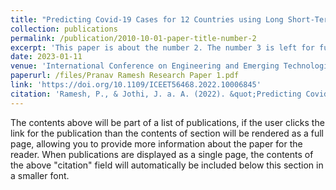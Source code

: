 ```yaml
---
title: "Predicting Covid-19 Cases for 12 Countries using Long Short-Term Memory"
collection: publications
permalink: /publication/2010-10-01-paper-title-number-2
excerpt: 'This paper is about the number 2. The number 3 is left for future work.'
date: 2023-01-11
venue: 'International Conference on Engineering and Emerging Technologies (ICEET), IEEE'
paperurl: /files/Pranav Ramesh Research Paper 1.pdf
link: 'https://doi.org/10.1109/ICEET56468.2022.10006845'
citation: 'Ramesh, P., & Jothi, J. a. A. (2022). &quot;Predicting Covid-19 Cases for 12 Countries using Long Short-Term Memory.&quot; 2022 International Conference on Engineering and Emerging Technologies (ICEET).'
---
```


The contents above will be part of a list of publications, if the user clicks the link for the publication than the contents of section will be rendered as a full page, allowing you to provide more information about the paper for the reader. When publications are displayed as a single page, the contents of the above "citation" field will automatically be included below this section in a smaller font.

